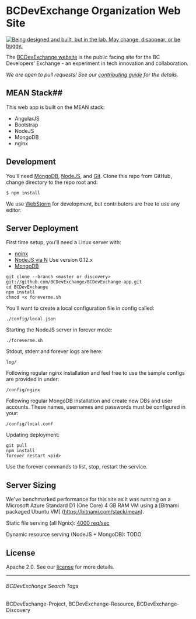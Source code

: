 # BCDevExchange Organization Web Site #
<a rel="discovery" href="https://github.com/BCDevExchange/docs/wiki/Project-States"><img alt="Being designed and built, but in the lab. May change, disappear, or be buggy." style="border-width:0" src="https://img.shields.io/badge/BCDevExchange-Discovery-yellow.svg" title="Being designed and built, but in the lab. May change, disappear, or be buggy." /></a>

The [BCDevExchange website](http://bcdevexchange.org/) is the public facing site for the BC Developers' Exchange - an experiment in tech innovation and collaboration.

*We are open to pull requests! 
See our [contributing guide](https://github.com/BCDevExchange/BCDevExchange-app/blob/master/CONTRIBUTING.md) for the details.*

## MEAN Stack##
This web app is built on the MEAN stack:

-  AngularJS 
-  Bootstrap
-  NodeJS
-  MongoDB
-  nginx

## Development ##

You'll need [MongoDB](http://www.mongodb.org/), [NodeJS](http://nodejs.org/), and [Git](http://git-scm.com/downloads). Clone this repo from GitHub, change directory to the repo root and:

`$ npm install `

We use [WebStorm](https://www.jetbrains.com/webstorm/download/) for development, but contributors are free to use any editor.  
## Server Deployment ##

First time setup, you'll need a Linux server with:

- [nginx](http://nginx.org/)
- [NodeJS via N](https://github.com/tj/n) Use version 0.12.x
- [MongoDB](http://www.mongodb.org/)

```
git clone --branch <master or discovery> git://github.com/BCDevExchange/BCDevExchange-app.git
cd BCDevExchange
npm install
chmod +x foreverme.sh
```
You'll want to create a local configuration file in config called:

`./config/local.json`

Starting the NodeJS server in forever mode:

`./foreverme.sh`

Stdout, stderr and forever logs are here:

`log/`

Following regular nginx installation and feel free to use the sample configs are provided in under:

`/config/nginx`

Following regular MongoDB installation and create new DBs and user accounts.  These names, usernames and passwords must be configured in your:

`/config/local.conf`

Updating deployment:

```
git pull
npm install
forever restart <pid>
```
Use the forever commands to list, stop, restart the service.


## Server Sizing ##
We've benchmarked performance for this site as it was running on a Microsoft Azure Standard D1 (One Core) 4 GB RAM VM using a [Bitnami packaged Ubuntu VM] (https://bitnami.com/stack/mean).

Static file serving (all Ngnix): [4000 req/sec](http://loader.io/reports/7940cbcd4747e7eb202861f55e277839/results/90215bf18a137874d9fbc7cf9ca272ea)

Dynamic resource serving (NodeJS + MongoDB): TODO

## License

Apache 2.0. See our [license](LICENSE) for more details.

----------
###### BCDevExchange Search Tags ######
BCDevExchange-Project, BCDevExchange-Resource, BCDevExchange-Discovery
